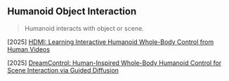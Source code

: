 ## Humanoid Object Interaction

> Humanoid interacts with object or scene.

[2025] [HDMI: Learning Interactive Humanoid Whole-Body Control from Human Videos](https://arxiv.org/abs/2509.16757)

[2025] [DreamControl: Human-Inspired Whole-Body Humanoid Control for Scene Interaction via Guided Diffusion](https://arxiv.org/abs/2509.14353)